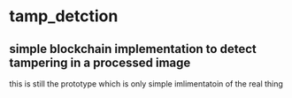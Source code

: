 # tamp_detction
simple blockchain implementation to detect tampering in a processed image
----------------------------------------------------------------------
this is still the prototype which is only simple imlimentatoin of the real thing
